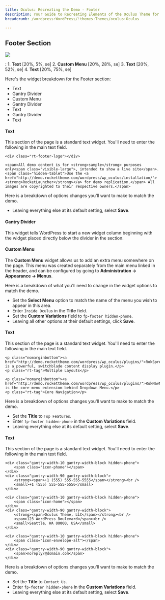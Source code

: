 ```yaml
---
title: Oculus: Recreating the Demo - Footer
description: Your Guide to Recreating Elements of the Oculus Theme for WordPress
breadcrumb: /wordpress:WordPress/!themes:Themes/oculus:Oculus

---
```


Footer Section
-----

![][demo]

:   1. **Text** [20%, 5%, se]
    2. **Custom Menu** [20%, 28%, se]
    3. **Text** [20%, 52%, se]
    4. **Text** [20%, 75%, se]

Here's the widget breakdown for the Footer section:

* Text
* Gantry Divider
* Custom Menu
* Gantry Divider
* Text
* Gantry Divider
* Text

#### Text

This section of the page is a standard text widget. You'll need to enter the following in the main text field.

~~~
<div class="rt-footer-logo"></div>

<span>All demo content is for <strong>sample</strong> purposes only<span class="visible-large">, intended to show a live site</span>. <span class="hidden-tablet">Use the <a href="http://demo.rockettheme.com/wordpress/wp_oculus/installation/"><strong>RocketLauncher</strong></a> for demo replication.</span> All images are copyrighted to their respective owners.</span>
~~~

Here is a breakdown of options changes you'll want to make to match the demo.

* Leaving everything else at its default setting, select **Save**.

#### Gantry Divider

This widget tells WordPress to start a new widget column beginning with the widget placed directly below the divider in the section.

#### Custom Menu

The **Custom Menu** widget allows us to add an extra menu somewhere on the page. This menu was created separately from the main menu linked in the header, and can be configured by going to **Administration -> Appearance -> Menus**.

Here is a breakdown of what you'll need to change in the widget options to match the demo.

* Set the **Select Menu** option to match the name of the menu you wish to appear in this area.
* Enter `Inside Oculus` in the **Title** field.
* Set the **Custom Variations** field to `fp-footer hidden-phone`.
* Leaving all other options at their default settings, click **Save**. 

#### Text

This section of the page is a standard text widget. You'll need to enter the following in the main text field.

~~~
<p class="nomarginbottom"><a href="http://demo.rockettheme.com/wordpress/wp_oculus/plugins/">RokSprocket</a> is a powerful, switchblade content display plugin.</p>
<p class="rt-tag">Multiple Layouts</p>

<p class="nomarginbottom"><a href="http://demo.rockettheme.com/wordpress/wp_oculus/plugins/">RokNavMenu</a> is the core menu extension behind Dropdown Menu.</p>
<p class="rt-tag">Core Navigation</p>
~~~

Here is a breakdown of options changes you'll want to make to match the demo.

* Set the **Title** to `Top Features`.
* Enter `fp-footer hidden-phone` in the **Custom Variations** field.
* Leaving everything else at its default setting, select **Save**.

#### Text

This section of the page is a standard text widget. You'll need to enter the following in the main text field.

~~~
<div class="gantry-width-10 gantry-width-block hidden-phone">
    <span class="icon-phone"></span>
</div>
<div class="gantry-width-90 gantry-width-block">
    <strong><span>+1 (555) 555-555-5555</span></strong><br />
    <small>+1 (555) 555-555-5556</small>
</div>

<div class="gantry-width-10 gantry-width-block hidden-phone">
    <span class="icon-home"></span>
</div>
<div class="gantry-width-90 gantry-width-block">
    <strong><span>Oculus Theme, LLC</span></strong><br />
    <span>123 WordPress Boulevard</span><br />
    <small>Seattle, WA 00000, USA</small> 
</div>

<div class="gantry-width-10 gantry-width-block hidden-phone">
    <span class="icon-envelope-alt"></span>
</div>
<div class="gantry-width-90 gantry-width-block">
    <span>noreply/@domain.com</span>
</div>
~~~

Here is a breakdown of options changes you'll want to make to match the demo.

* Set the **Title** to `Contact Us`.
* Enter `fp-footer hidden-phone` in the **Custom Variations** field.
* Leaving everything else at its default setting, select **Save**.

[demo]: assets/demo_10.jpeg